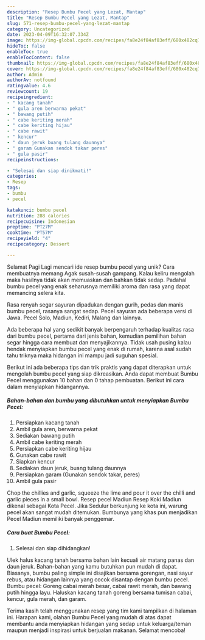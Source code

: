 ```yaml
---
description: "Resep Bumbu Pecel yang Lezat, Mantap"
title: "Resep Bumbu Pecel yang Lezat, Mantap"
slug: 571-resep-bumbu-pecel-yang-lezat-mantap
category: Uncategorized
date: 2023-04-09T16:32:07.334Z
image: https://img-global.cpcdn.com/recipes/fa8e24f84af83eff/680x482cq70/bumbu-pecel-foto-resep-utama.jpg
hideToc: false
enableToc: true
enableTocContent: false
thumbnail: https://img-global.cpcdn.com/recipes/fa8e24f84af83eff/680x482cq70/bumbu-pecel-foto-resep-utama.jpg
cover: https://img-global.cpcdn.com/recipes/fa8e24f84af83eff/680x482cq70/bumbu-pecel-foto-resep-utama.jpg
author: Admin
authorAv: notfound
ratingvalue: 4.6
reviewcount: 19
recipeingredient:
- " kacang tanah"
- " gula aren berwarna pekat"
- " bawang putih"
- " cabe keriting merah"
- " cabe keriting hijau"
- " cabe rawit"
- " kencur"
- " daun jeruk buang tulang daunnya"
- " garam Gunakan sendok takar peres"
- " gula pasir"
recipeinstructions:

- "Selesai dan siap dinikmati!"
categories:
- Resep
tags:
- bumbu
- pecel

katakunci: bumbu pecel 
nutrition: 288 calories
recipecuisine: Indonesian
preptime: "PT27M"
cooktime: "PT57M"
recipeyield: "4"
recipecategory: Dessert

---
```



Selamat Pagi Lagi mencari ide resep bumbu pecel yang unik? Cara membuatnya memang Agak susah-susah gampang. Kalau keliru mengolah maka hasilnya tidak akan memuaskan dan bahkan tidak sedap. Padahal bumbu pecel yang enak seharusnya memiliki aroma dan rasa yang dapat memancing selera kita.


Rasa renyah segar sayuran dipadukan dengan gurih, pedas dan manis bumbu pecel, rasanya sangat sedap. Pecel sayuran ada beberapa versi di Jawa. Pecel Solo, Madiun, Kediri, Malang dan lainnya.

Ada beberapa hal yang sedikit banyak berpengaruh terhadap kualitas rasa dari bumbu pecel, pertama dari jenis bahan, kemudian pemilihan bahan segar hingga cara membuat dan menyajikannya. Tidak usah pusing kalau hendak menyiapkan bumbu pecel yang enak di rumah, karena asal sudah tahu triknya maka hidangan ini mampu jadi suguhan spesial.


Berikut ini ada beberapa tips dan trik praktis yang dapat diterapkan untuk mengolah bumbu pecel yang siap dikreasikan. Anda dapat membuat Bumbu Pecel menggunakan 10 bahan dan 0 tahap pembuatan. Berikut ini cara dalam menyiapkan hidangannya.

<!--inarticleads1-->

##### Bahan-bahan dan bumbu yang dibutuhkan untuk menyiapkan Bumbu Pecel:

1. Persiapkan  kacang tanah
1. Ambil  gula aren, berwarna pekat
1. Sediakan  bawang putih
1. Ambil  cabe keriting merah
1. Persiapkan  cabe keriting hijau
1. Gunakan  cabe rawit
1. Siapkan  kencur
1. Sediakan  daun jeruk, buang tulang daunnya
1. Persiapkan  garam (Gunakan sendok takar, peres)
1. Ambil  gula pasir


Chop the chillies and garlic, squeeze the lime and pour it over the chilli and garlic pieces in a small bowl. Resep pecel Madiun Resep Koki Madiun dikenal sebagai Kota Pecel. Jika Sedulur berkunjung ke kota ini, warung pecel akan sangat mudah ditemukan. Bumbunya yang khas pun menjadikan Pecel Madiun memiliki banyak penggemar. 

<!--inarticleads2-->

##### Cara buat Bumbu Pecel:


1. Selesai dan siap dihidangkan!

Ulek halus kacang tanah bersama bahan lain kecuali air matang panas dan daun jeruk. Bahan-bahan yang kamu butuhkan pun mudah di dapat. Biasanya, bumbu paling simple ini disajikan bersama gorengan, nasi sayur rebus, atau hidangan lainnya yang cocok disantap dengan bumbu pecel. Bumbu pecel: Goreng cabai merah besar, cabai rawit merah, dan bawang putih hingga layu. Haluskan kacang tanah goreng bersama tumisan cabai, kencur, gula merah, dan garam. 

Terima kasih telah menggunakan resep yang tim kami tampilkan di halaman ini. Harapan kami, olahan Bumbu Pecel yang mudah di atas dapat membantu anda menyiapkan hidangan yang sedap untuk keluarga/teman maupun menjadi inspirasi untuk berjualan makanan. Selamat mencoba!

